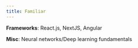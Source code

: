 ```yaml
---
title: Familiar
---
```


**Frameworks**: React.js, NextJS, Angular

**Misc**: Neural networks/Deep learning fundamentals
